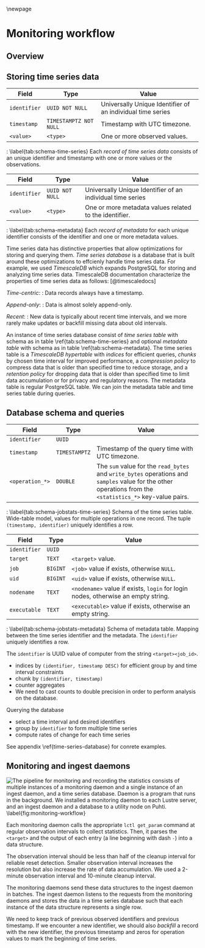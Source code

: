 \newpage

# Monitoring workflow
## Overview


## Storing time series data
Field | Type | Value
---|----|----------
`identifier` | `UUID NOT NULL` | Universally Unique Identifier of an individual time series
`timestamp` | `TIMESTAMPTZ NOT NULL` | Timestamp with UTC timezone.
`<value>` | `<type>` | One or more observed values.

: \label{tab:schema-time-series}
  Each *record of time series data* consists of an unique identifier and timestamp with one or more values or the observations.


Field | Type | Value
---|----|----------
`identifier` | `UUID NOT NULL` | Universally Unique Identifier of an individual time series
`<value>` | `<type>` | One or more metadata values related to the identifier.

: \label{tab:schema-metadata}
  Each *record of metadata* for each unique identifier consists of the identifier and one or more metadata values.


Time series data has distinctive properties that allow optimizations for storing and querying them.
*Time series database* is a database that is built around these optimizations to effcienly handle time series data.
For example, we used *TimescaleDB* which expands PostgreSQL for storing and analyzing time series data.
TimescaleDB documentation characterize the properties of time series data as follows:
[@timescaledocs]

*Time-centric*:
: Data records always have a timestamp.

*Append-only*:
: Data is almost solely append-only.

*Recent*:
: New data is typically about recent time intervals, and we more rarely make updates or backfill missing data about old intervals.

An instance of time series database consist of *time series table* with schema as in table \ref{tab:schema-time-series} and optional *metadata table* with schema as in table \ref{tab:schema-metadata}.
The time series table is a *TimescaleDB hypertable* with *indices* for efficient queries, *chunks* by chosen time interval for improved performance, a *compression policy* to compress data that is older than specified time to reduce storage, and a *retention policy* for dropping data that is older than specified time to limit data accumulation or for privacy and regulatory reasons.
The metadata table is regular PostgreSQL table.
We can join the metadata table and time series table during queries.


## Database schema and queries
Field | Type | Value
---|---|----------
`identifier` | `UUID` |
`timestamp` | `TIMESTAMPTZ` | Timestamp of the query time with UTC timezone.
`<operation_*>` | `DOUBLE` | The `sum` value for the `read_bytes` and `write_bytes` operations and `samples` value for the other operations from the `<statistics_*>` key-value pairs.

: \label{tab:schema-jobstats-time-series}
Schema of the time series table.
Wide-table model, values for multiple operations in one record.
The tuple `(timestamp, identifier)` uniquely identifies a row.


Field | Type | Value
---|---|----------
`identifier` | `UUID` |
`target` | `TEXT` | `<target>` value.
`job` | `BIGINT` | `<job>` value if exists, otherwise `NULL`.
`uid` | `BIGINT` | `<uid>` value if exists, otherwise `NULL`.
`nodename` | `TEXT` | `<nodename>` value if exists, `login` for login nodes, otherwise an empty string.
`executable` | `TEXT` | `<executable>` value if exists, otherwise an empty string.

: \label{tab:schema-jobstats-metadata}
Schema of metadata table.
Mapping between the time series identifier and the metadata.
The `identifier` uniquely identifies a row.


The `identifier` is UUID value of computer from the string `<target><job_id>`.

* indices by `(identifier, timestamp DESC)` for efficient group by and time interval constraints
* chunk by `(identifier, timestamp)`
* counter aggregates
* We need to cast counts to double precision in order to perform analysis on the database.

Querying the database

* select a time interval and desired identifiers
* group by `identifier` to form multiple time series
* compute rates of change for each time series

See appendix \ref{time-series-database} for conrete examples. 


## Monitoring and ingest daemons
![
The pipeline for monitoring and recording the statistics consists of multiple instances of a monitoring daemon and a single instance of an ingest daemon, and a time series database.
*Daemon* is a program that runs in the background.
We installed a monitoring daemon to each Lustre server, and an ingest daemon and a database to a utility node on Puhti.
\label{fig:monitoring-workflow}
](figures/lustre-monitor.drawio.svg)

Each monitoring daemon calls the appropriate `lctl get_param` command at regular observation intervals to collect statistics.
Then, it parses the `<target>` and the output of each entry (a line beginning with dash `-`) into a data structure.

The observation interval should be less than half of the cleanup interval for reliable reset detection.
Smaller observation interval increases the resolution but also increase the rate of data accumulation.
We used a 2-minute observation interval and 10-minute cleanup interval.

The monitoring daemons send these data structures to the ingest daemon in batches.
The ingest daemon listens to the requests from the monitoring daemons and stores the data in a time series database such that each instance of the data structure represents a single row.

We need to keep track of previous observed identifiers and previous timestamp.
If we encounter a new identifier, we should also *backfill* a record with the new identifier, the previous timestamp and zeros for operation values to mark the beginning of time series.

